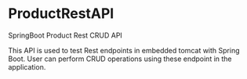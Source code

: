 # ProductRestAPI
SpringBoot Product Rest CRUD API

This API is used to test Rest endpoints in embedded tomcat with Spring Boot.
User can perform CRUD operations using these endpoint in the application. 
